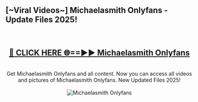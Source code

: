 <h2>[~Viral Videos~] Michaelasmith Onlyfans - Update Files 2025!</h2>
<br>
<div align="center">
<h2><a href="https://betterlinks.top/A2PfLJ" rel="nofollow">🔴 CLICK HERE 🌐==►► Michaelasmith Onlyfans</a></h2>
<br>
Get Michaelasmith Onlyfans and all content. Now you can access all videos and pictures of Michaelasmith Onlyfans. New Updated Files 2025!
<br>
<br>
<a href="https://betterlinks.top/A2PfLJ" rel="nofollow" data-target="animated-image.originalLink"><img src="https://i.ibb.co.com/WyWwxjT/player-gif2.gif" alt="Michaelasmith Onlyfans" style="max-width: 100%; display: inline-block;" data-target="animated-image.originalImage"></a>
</div>
<br>
